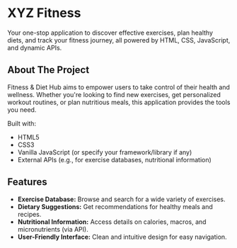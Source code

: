 
# XYZ Fitness

Your one-stop application to discover effective exercises, plan healthy diets, and track your fitness journey, all powered by HTML, CSS, JavaScript, and dynamic APIs.



## About The Project

Fitness & Diet Hub aims to empower users to take control of their health and wellness. Whether you're looking to find new exercises, get personalized workout routines, or plan nutritious meals, this application provides the tools you need.

Built with:
*   HTML5
*   CSS3
*   Vanilla JavaScript (or specify your framework/library if any)
*   External APIs (e.g., for exercise databases, nutritional information)

## Features

*   **Exercise Database:** Browse and search for a wide variety of exercises.
*   **Dietary Suggestions:** Get recommendations for healthy meals and recipes.
*   **Nutritional Information:** Access details on calories, macros, and micronutrients (via API).
*   **User-Friendly Interface:** Clean and intuitive design for easy navigation.


